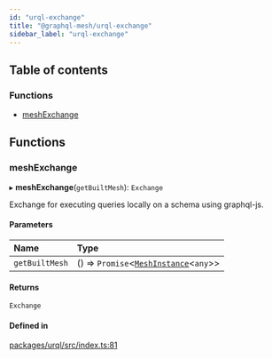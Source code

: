 ```yaml
---
id: "urql-exchange"
title: "@graphql-mesh/urql-exchange"
sidebar_label: "urql-exchange"
---
```


## Table of contents

### Functions

- [meshExchange](urql_src#meshexchange)

## Functions

### meshExchange

▸ **meshExchange**(`getBuiltMesh`): `Exchange`

Exchange for executing queries locally on a schema using graphql-js.

#### Parameters

| Name | Type |
| :------ | :------ |
| `getBuiltMesh` | () => `Promise`\<[`MeshInstance`](/docs/api/interfaces/runtime_src.MeshInstance)\<`any`>> |

#### Returns

`Exchange`

#### Defined in

[packages/urql/src/index.ts:81](https://github.com/Urigo/graphql-mesh/blob/master/packages/urql/src/index.ts#L81)
